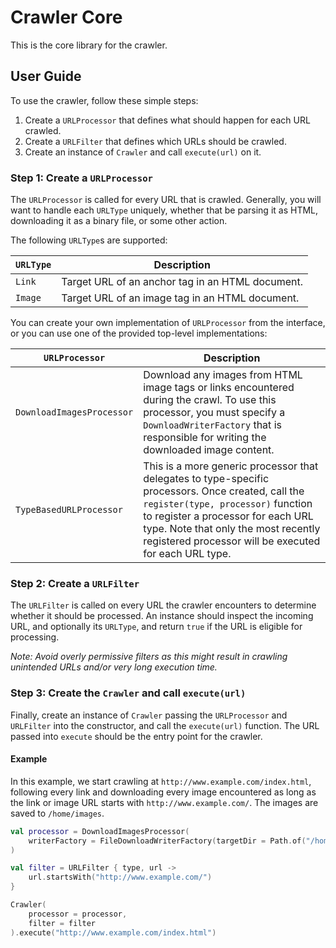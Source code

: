 # Crawler Core

This is the core library for the crawler.

## User Guide

To use the crawler, follow these simple steps:

1. Create a `URLProcessor` that defines what should happen for each URL crawled.
2. Create a `URLFilter` that defines which URLs should be crawled.
3. Create an instance of `Crawler` and call `execute(url)` on it.

### Step 1: Create a `URLProcessor`

The `URLProcessor` is called for every URL that is crawled.  Generally, you will want to handle each
`URLType` uniquely, whether that be parsing it as HTML, downloading it as a binary file, or some other
action.

The following `URLType`s are supported:

| `URLType` | Description                                      |
|-----------|--------------------------------------------------|
| `Link`    | Target URL of an anchor tag in an HTML document. |
| `Image`   | Target URL of an image tag in an HTML document.  |

You can create your own implementation of `URLProcessor` from the interface, or you can use one of the
provided top-level implementations:

| `URLProcessor`            | Description                                                                                                                                                                                                                                                                     |
|---------------------------|---------------------------------------------------------------------------------------------------------------------------------------------------------------------------------------------------------------------------------------------------------------------------------|
| `DownloadImagesProcessor` | Download any images from HTML image tags or links encountered during the crawl. To use this processor, you must specify a `DownloadWriterFactory` that is responsible for writing the downloaded image content.                                                                 |
| `TypeBasedURLProcessor`   | This is a more generic processor that delegates to type-specific processors.  Once created, call the `register(type, processor)` function to register a processor for each URL type.  Note that only the most recently registered processor will be executed for each URL type. |

### Step 2: Create a `URLFilter`

The `URLFilter` is called on every URL the crawler encounters to determine whether it should be processed. An
instance should inspect the incoming URL, and optionally its `URLType`, and return `true` if the URL is eligible for
processing.

*Note: Avoid overly permissive filters as this might result in crawling unintended URLs and/or very long execution
time.*

### Step 3: Create the `Crawler` and call `execute(url)`

Finally, create an instance of `Crawler` passing the `URLProcessor` and `URLFilter` into the constructor, and
call the `execute(url)` function. The URL passed into `execute` should be the entry point for the crawler.

#### Example

In this example, we start crawling at `http://www.example.com/index.html`, following every link and downloading
every image encountered as long as the link or image URL starts with `http://www.example.com/`. The images are saved
to `/home/images`.

```kotlin
val processor = DownloadImagesProcessor(
    writerFactory = FileDownloadWriterFactory(targetDir = Path.of("/home/images"))
)

val filter = URLFilter { type, url ->
    url.startsWith("http://www.example.com/")
}

Crawler(
    processor = processor,
    filter = filter
).execute("http://www.example.com/index.html")
```
